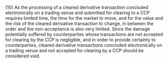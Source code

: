 (10) As the processing of a cleared derivative transaction concluded electronically on a trading venue and submitted for clearing to a CCP requires limited time, the time for the market to move, and for the value and the risk of the cleared derivative transaction to change, in between the order and the non-acceptance is also very limited. Since the damage potentially suffered by counterparties whose transactions are not accepted for clearing by the CCP is negligible, and in order to provide certainty to counterparties, cleared derivative transactions concluded electronically on a trading venue and not accepted for clearing by a CCP should be considered void.